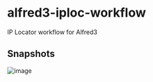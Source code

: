 # alfred3-iploc-workflow
IP Locator workflow for Alfred3

## Snapshots
![image](alfred3-iploc-workflow/asset/entry.png)
